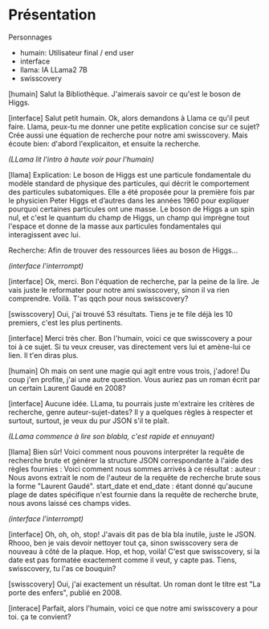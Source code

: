 # Présentation

Personnages

* humain: Utilisateur final / end user
* interface
* llama: IA LLama2 7B
* swisscovery

[humain] Salut la Bibliothèque. J'aimerais savoir ce qu'est le boson de Higgs.

[interface] Salut petit humain. Ok, alors demandons à Llama ce qu'il peut faire. Llama, peux-tu me donner une petite explication concise sur ce sujet? Crée aussi une équation de recherche pour notre ami swisscovery. Mais écoute bien: d'abord l'explicaiton, et ensuite la recherche.

*(LLama lit l'intro à haute voir pour l'humain)*

[llama] Explication: Le boson de Higgs est une particule fondamentale du modèle standard de physique des particules, qui décrit le comportement des particules subatomiques. Elle a été proposée pour la première fois par le physicien Peter Higgs et d’autres dans les années 1960 pour expliquer pourquoi certaines particules ont une masse. Le boson de Higgs a un spin nul, et c'est le quantum du champ de Higgs, un champ qui imprègne tout l'espace et donne de la masse aux particules fondamentales qui interagissent avec lui.

Recherche: Afin de trouver des ressources liées au boson de Higgs...

*(interface l'interrompt)*

[interface] Ok, merci. Bon l'équation de recherche, par la peine de la lire. Je vais juste le reformater pour notre ami swisscovery, sinon il va rien comprendre. Voilà. T'as qqch pour nous swisscovery?

[swisscovery] Oui, j'ai trouvé 53 résultats. Tiens je te file déjà les 10 premiers, c'est les plus pertinents.

[interface] Merci très cher. Bon l'humain, voici ce que swisscovery a pour toi à ce sujet. Si tu veux creuser, vas directement vers lui et amène-lui ce lien. Il t'en diras plus.

[humain] Oh mais on sent une magie qui agit entre vous trois, j'adore! Du coup j'en profite, j'ai une autre question. Vous auriez pas un roman écrit par un certain Laurent Gaudé en 2008?

[interface] Aucune idée. LLama, tu pourrais juste m'extraire les critères de recherche, genre auteur-sujet-dates? Il y a quelques règles à respecter et surtout, surtout, je veux du pur JSON s'il te plaît.

*(LLama commence à lire son blabla, c'est rapide et ennuyant)*

[llama] Bien sûr! Voici comment nous pouvons interpréter la requête de recherche brute et générer la structure JSON correspondante à l'aide des règles fournies : Voici comment nous sommes arrivés à ce résultat :
 auteur : Nous avons extrait le nom de l'auteur de la requête de recherche brute sous la forme "Laurent Gaudé".
 start_date et end_date : étant donné qu'aucune plage de dates spécifique n'est fournie dans la requête de recherche brute, nous avons laissé ces champs vides.

*(interface l'interrompt)*

[interface] Oh, oh, oh, stop! J'avais dit pas de bla bla inutile, juste le JSON. Rhooo, ben je vais devoir nettoyer tout ça, sinon swisscovery sera de nouveau à côté de la plaque. Hop, et hop, voilà! C'est que swisscovery, si la date est pas formatée exactement comme il veut, y capte pas. Tiens, swisscovery, tu l'as ce bouquin?

[swisscovery] Oui, j'ai exactement un résultat. Un roman dont le titre est "La porte des enfers", publié en 2008.

[interace] Parfait, alors l'humain, voici ce que notre ami swisscovery a pour toi. ça te convient?

